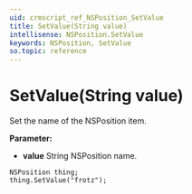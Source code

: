 ```yaml
---
uid: crmscript_ref_NSPosition_SetValue
title: SetValue(String value)
intellisense: NSPosition.SetValue
keywords: NSPosition, SetValue
so.topic: reference
---
```


# SetValue(String value)

Set the name of the NSPosition item.

**Parameter:** 
 - **value** String NSPosition name.

```crmscript
NSPosition thing;
thing.SetValue("frotz");
```

